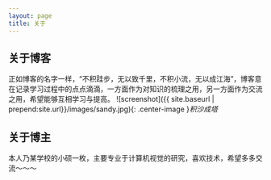 ```yaml
---
layout: page
title: 关于
---
```

## 关于博客
正如博客的名字一样，“不积跬步，无以致千里，不积小流，无以成江海”，博客意在记录学习过程中的点点滴滴，一方面作为对知识的梳理之用，另一方面作为交流之用，希望能够互相学习与提高。
![screenshot]({{ site.baseurl | prepend:site.url}}/images/sandy.jpg){: .center-image }*积沙成塔*


## 关于博主
本人乃某学校的小硕一枚，主要专业于计算机视觉的研究，喜欢技术，希望多多交流～～～
